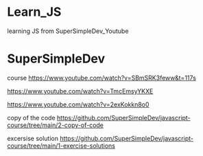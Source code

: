 # Learn_JS
learning JS from SuperSimpleDev_Youtube

# SuperSimpleDev

  course
https://www.youtube.com/watch?v=SBmSRK3feww&t=117s

  <!-- part2 -->
https://www.youtube.com/watch?v=TmcEmsyYKXE

<!-- part3 -->
  https://www.youtube.com/watch?v=2exKokkn8o0

  copy of the code
https://github.com/SuperSimpleDev/javascript-course/tree/main/2-copy-of-code


  excersise solution
https://github.com/SuperSimpleDev/javascript-course/tree/main/1-exercise-solutions


<!-- review 12r-to 12v someday -->

<!-- next ex2
 -->